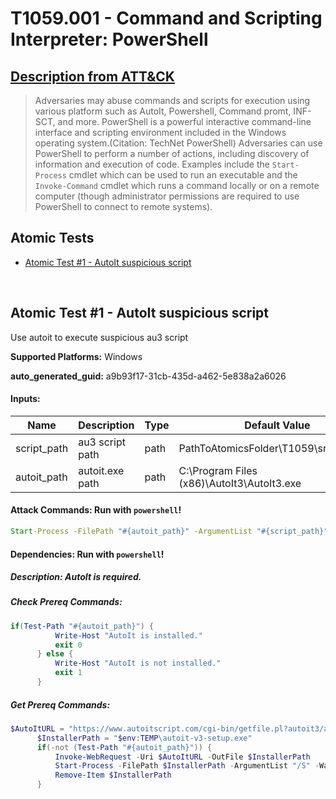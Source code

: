 # T1059.001 - Command and Scripting Interpreter: PowerShell
## [Description from ATT&CK](https://attack.mitre.org/techniques/T1059/001)
<blockquote>Adversaries may abuse commands and scripts for execution using various platform such as AutoIt, Powershell, Command promt, INF-SCT, and more. PowerShell is a powerful interactive command-line interface and scripting environment included in the Windows operating system.(Citation: TechNet PowerShell) Adversaries can use PowerShell to perform a number of actions, including discovery of information and execution of code. Examples include the <code>Start-Process</code> cmdlet which can be used to run an executable and the <code>Invoke-Command</code> cmdlet which runs a command locally or on a remote computer (though administrator permissions are required to use PowerShell to connect to remote systems).</blockquote>

## Atomic Tests

- [Atomic Test #1 - AutoIt suspicious script](#atomic-test-1---autoit)


<br/>

## Atomic Test #1 - AutoIt suspicious script
Use autoit to execute suspicious au3 script

**Supported Platforms:** Windows


**auto_generated_guid:** a9b93f17-31cb-435d-a462-5e838a2a6026




#### Inputs:
| Name | Description | Type | Default Value |
|------|-------------|------|---------------|
| script_path | au3 script path | path | PathToAtomicsFolder\T1059\src\calc.au3 |
| autoit_path | autoit.exe path | path | C:\Program Files (x86)\AutoIt3\AutoIt3.exe |


#### Attack Commands: Run with `powershell`! 


```cmd
Start-Process -FilePath "#{autoit_path}" -ArgumentList "#{script_path}" -Wait
```

#### Dependencies:  Run with `powershell`!
##### Description: AutoIt is required.
##### Check Prereq Commands:
```powershell
if(Test-Path "#{autoit_path}") {
          Write-Host "AutoIt is installed."
          exit 0
      } else {
          Write-Host "AutoIt is not installed."
          exit 1
      }
```
##### Get Prereq Commands:
```powershell
$AutoItURL = "https://www.autoitscript.com/cgi-bin/getfile.pl?autoit3/autoit-v3-setup.exe"
      $InstallerPath = "$env:TEMP\autoit-v3-setup.exe"
      if(-not (Test-Path "#{autoit_path}")) {
          Invoke-WebRequest -Uri $AutoItURL -OutFile $InstallerPath
          Start-Process -FilePath $InstallerPath -ArgumentList "/S" -Wait
          Remove-Item $InstallerPath
      }
```



<br/>
<br/>
